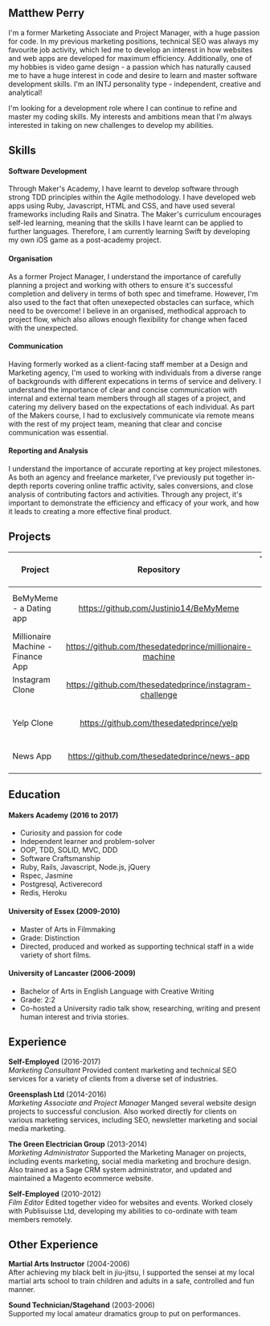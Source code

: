 ## Matthew Perry

I'm a former Marketing Associate and Project Manager, with a huge passion for code. In my previous marketing positions, technical SEO was always my favourite job activity, which led me to develop an interest in how websites and web apps are developed for maximum efficiency. Additionally, one of my hobbies is video game design - a passion which has naturally caused me to have a huge interest in code and desire to learn and master software development skills. I'm an INTJ personality type - independent, creative and analytical!

I'm looking for a development role where I can continue to refine and master my coding skills. My interests and ambitions mean that I'm always interested in taking on new challenges to develop my abilities.

## Skills

#### Software Development

Through Maker's Academy, I have learnt to develop software through strong TDD principles within the Agile methodology. I have developed web apps using Ruby, Javascript, HTML and CSS, and have used several frameworks including Rails and Sinatra. The Maker's curriculum encourages self-led learning, meaning that the skills I have learnt can be applied to further languages. Therefore, I am currently learning Swift by developing my own iOS game as a post-academy project.

#### Organisation

As a former Project Manager, I understand the importance of carefully planning a project and working with others to ensure it's successful completion and delivery in terms of both spec and timeframe. However, I'm also used to the fact that often unexepected obstacles can surface, which need to be overcome! I believe in an organised, methodical approach to project flow, which also allows enough flexibility for change when faced with the unexpected.

#### Communication

Having formerly worked as a client-facing staff member at a Design and Marketing agency, I'm used to working with individuals from a diverse range of backgrounds with different expecations in terms of service and delivery. I understand the importance of clear and concise communication with internal and external team members through all stages of a project, and catering my delivery based on the expectations of each individual. As part of the Makers course, I had to exclusively communicate via remote means with the rest of my project team, meaning that clear and concise communication was essential.

#### Reporting and Analysis

I understand the importance of accurate reporting at key project milestones. As both an agency and freelance marketer, I've previously put together in-depth reports covering online traffic activity, sales conversions, and close analysis of contributing factors and activities. Through any project, it's important to demonstrate the efficiency and efficacy of your work, and how it leads to creating a more effective final product.

## Projects

|Project                           | Repository                                              | Technologies  and Languages                |
|----------------------------------|:-------------------------------------:                  |------------------------------------------:|
|BeMyMeme - a Dating app           |https://github.com/Justinio14/BeMyMeme                   |Rails, Ruby, RSpec, ActiveCable, Javascript|
|Millionaire Machine - Finance App |https://github.com/thesedatedprince/millionaire-machine  |Rails, Ruby, RSpec                          |
|Instagram Clone                   |https://github.com/thesedatedprince/instagram-challenge  |Rails, Ruby, Javascript, RSpec              |
Yelp Clone                         |https://github.com/thesedatedprince/yelp                 |Rails, Ruby, Javascript, RSpec              |
News App                           |https://github.com/thesedatedprince/news-app             |Javascript, JQuery, HTML, CSS              |

## Education

#### Makers Academy (2016 to 2017)

- Curiosity and passion for code
- Independent learner and problem-solver
- OOP, TDD, SOLID, MVC, DDD
- Software Craftsmanship
- Ruby, Rails, Javascript, Node.js, jQuery
- Rspec, Jasmine
- Postgresql, Activerecord
- Redis, Heroku

#### University of Essex (2009-2010)

- Master of Arts in Filmmaking
- Grade: Distinction
- Directed, produced and worked as supporting technical staff in a wide variety of short films.

#### University of Lancaster (2006-2009)

- Bachelor of Arts in English Language with Creative Writing
- Grade: 2:2
- Co-hosted a University radio talk show, researching, writing and present human interest and trivia stories.

## Experience

**Self-Employed** (2016-2017)    
*Marketing Consultant*
Provided content marketing and technical SEO services for a variety of clients from a diverse set of industries.

**Greensplash Ltd** (2014-2016)    
*Marketing Associate and Project Manager*
Manged several website design projects to successful conclusion. Also worked directly for clients on various marketing services, including SEO, newsletter marketing and social media marketing.

**The Green Electrician Group** (2013-2014)   
*Marketing Administrator*
Supported the Marketing Manager on projects, including events marketing, social media marketing and brochure design. Also trained as a Sage CRM system administrator, and updated and maintained a Magento ecommerce website.

**Self-Employed** (2010-2012)    
*Film Editor*
Edited together video for websites and events. Worked closely with Publisuisse Ltd, developing my abilities to co-ordinate with team members remotely.

## Other Experience

**Martial Arts Instructor** (2004-2006)    
After achieving my black belt in jiu-jitsu, I supported the sensei at my local martial arts school to train children and adults in a safe, controlled and fun manner.

**Sound Technician/Stagehand** (2003-2006)    
Supported my local amateur dramatics group to put on performances.
